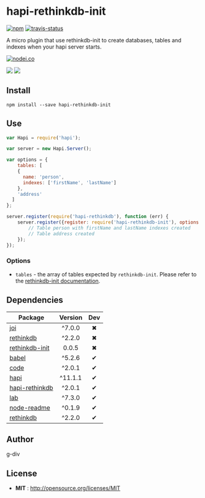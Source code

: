 # hapi-rethinkdb-init

[![npm](https://img.shields.io/npm/v/hapi-rethinkdb-init.svg)](http://npmjs.org/package/hapi-rethinkdb-init) [![travis-status](https://img.shields.io/travis/g-div/hapi-rethinkdb-init.svg)](https://travis-ci.org/g-div/hapi-rethinkdb-init)

A micro plugin that use rethinkdb-init to create databases, tables and indexes when your hapi server starts.

[![nodei.co](https://nodei.co/npm/hapi-rethinkdb-init.png?downloads=true&downloadRank=true&stars=true)](http://npmjs.org/package/hapi-rethinkdb-init)

[![](https://david-dm.org/g-div/hapi-rethinkdb-init/status.svg)](https://david-dm.org/g-div/hapi-rethinkdb-init)
[![](https://david-dm.org/g-div/hapi-rethinkdb-init/dev-status.svg)](https://david-dm.org/g-div/hapi-rethinkdb-init)

## Install

`npm install --save hapi-rethinkdb-init`

## Use

```javascript
var Hapi = require('hapi');

var server = new Hapi.Server();

var options = {
	tables: [
    {
      name: 'person',
      indexes: ['firstName', 'lastName']
    },
    'address'
  ]
};

server.register(require('hapi-rethinkdb'), function (err) {
	server.register({register: require('hapi-rethinkdb-init'), options: options}, function (err) {
		// Table person with firstName and lastName indexes created
		// Table address created
	});
});
```

### Options

- `tables` - the array of tables expected by `rethinkdb-init`. Please refer to the [rethinkdb-init documentation](https://github.com/thejsj/rethinkdb-init/blob/master/README.md).

## Dependencies

Package | Version | Dev
--- |:---:|:---:
[joi](https://www.npmjs.com/package/joi) | ^7.0.0 | ✖
[rethinkdb](https://www.npmjs.com/package/rethinkdb) | ^2.2.0 | ✖
[rethinkdb-init](https://www.npmjs.com/package/rethinkdb-init) | 0.0.5 | ✖
[babel](https://www.npmjs.com/package/babel) | ^5.2.6 | ✔
[code](https://www.npmjs.com/package/code) | ^2.0.1 | ✔
[hapi](https://www.npmjs.com/package/hapi) | ^11.1.1 | ✔
[hapi-rethinkdb](https://www.npmjs.com/package/hapi-rethinkdb) | ^2.0.1 | ✔
[lab](https://www.npmjs.com/package/lab) | ^7.3.0 | ✔
[node-readme](https://www.npmjs.com/package/node-readme) | ^0.1.9 | ✔
[rethinkdb](https://www.npmjs.com/package/rethinkdb) | ^2.2.0 | ✔


## Author

g-div

## License

 - **MIT** : http://opensource.org/licenses/MIT
